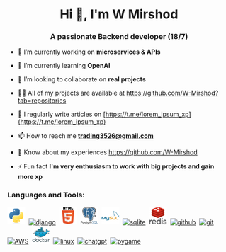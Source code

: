 <h1 align="center">Hi 👋, I'm W Mirshod</h1>
<h3 align="center">A passionate Backend developer (18/7)</h3>

- 🔭 I’m currently working on **microservices & APIs**

- 🌱 I’m currently learning **OpenAI**

- 👯 I’m looking to collaborate on **real projects**

- 👨‍💻 All of my projects are available at https://github.com/W-Mirshod?tab=repositories

- 📝 I regularly write articles on [https://t.me/lorem_ipsum_xp](https://t.me/lorem_ipsum_xp)

- 📫 How to reach me **trading3526@gmail.com**

- 📄 Know about my experiences https://github.com/W-Mirshod

- ⚡ Fun fact **I'm very enthusiasm to work with big projects and gain more xp**

<p align="left">
</p>

<h3 align="left">Languages and Tools:</h3>
<p align="left">
<a href="https://www.python.org" target="_blank" rel="noreferrer"> <img src="https://raw.githubusercontent.com/devicons/devicon/master/icons/python/python-original.svg" alt="python" width="40" height="40"/></a>&nbsp;
<a href="https://www.djangoproject.com/" target="_blank" rel="noreferrer"> <img src="https://cdn.worldvectorlogo.com/logos/django.svg" alt="django" width="40" height="40"/></a>&nbsp;
<a href="https://www.w3.org/html/" target="_blank" rel="noreferrer"> <img src="https://raw.githubusercontent.com/devicons/devicon/master/icons/html5/html5-original-wordmark.svg" alt="html5" width="40" height="40"/></a>&nbsp;
<a href="https://www.postgresql.org" target="_blank" rel="noreferrer"> <img src="https://raw.githubusercontent.com/devicons/devicon/master/icons/postgresql/postgresql-original-wordmark.svg" alt="postgresql" width="40" height="40"/></a>&nbsp;
<a href="https://www.mysql.com/" target="_blank" rel="noreferrer"> <img src="https://raw.githubusercontent.com/devicons/devicon/master/icons/mysql/mysql-original-wordmark.svg" alt="mysql" width="40" height="40"/></a>&nbsp;
<a href="https://www.sqlite.org/" target="_blank" rel="noreferrer"><img src="https://www.vectorlogo.zone/logos/sqlite/sqlite-icon.svg" alt="sqlite" width="40" height="40"/></a>&nbsp;
<a href="https://redis.io/" target="_blank" rel="noreferrer"> <img src="https://raw.githubusercontent.com/devicons/devicon/master/icons/redis/redis-original-wordmark.svg" alt="redis" width="40" height="40"/></a>&nbsp;
<a href="https://github.com/" target="_blank" rel="noreferrer"> <img src="https://www.vectorlogo.zone/logos/github/github-icon.svg" alt="github" width="40" height="40"/></a>&nbsp;
<a href="https://git-scm.com/" target="_blank" rel="noreferrer"> <img src="https://www.vectorlogo.zone/logos/git-scm/git-scm-icon.svg" alt="git" width="40" height="40"/></a>&nbsp;
<a href="https://aws.amazon.com/" target="_blank" rel="noreferrer"><img src="https://th.bing.com/th/id/R.6ff6a5ec2e69dbab5b646e2ccbe096ab?rik=e82iWtNnrojMEQ&pid=ImgRaw&r=0" alt="AWS" width="40" height="40"/></a>&nbsp;
<a href="https://www.docker.com/" target="_blank" rel="noreferrer"> <img src="https://raw.githubusercontent.com/devicons/devicon/master/icons/docker/docker-original-wordmark.svg" alt="docker" width="40" height="40"/></a>&nbsp;
<a href="https://www.kernel.org/" target="_blank" rel="noreferrer"><img src="https://upload.wikimedia.org/wikipedia/commons/a/af/Tux.png" alt="linux" width="40" height="40"/></a>&nbsp;
<a href="https://chat.openai.com/" target="_blank" rel="noreferrer"> <img src="https://freelogopng.com/images/all_img/1681039084chatgpt-icon.png" alt="chatgpt" width="40" height="40"/></a>&nbsp;
<a href="https://www.pygame.org/" target="_blank" rel="noreferrer"> <img src="https://www.pygame.org/images/logo_lofi.png" alt="pygame" width="40" height="40"/></a>
</p>

